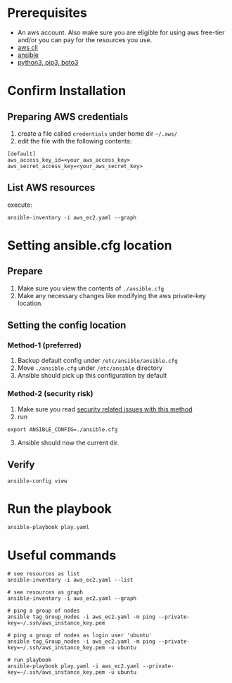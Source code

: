 # Prerequisites
- An aws account. Also make sure you are eligible for using aws free-tier and/or you can pay for the resources you use.
- [aws cli](https://aws.amazon.com/cli/)
- [ansible](https://docs.ansible.com/ansible/latest/installation_guide/intro_installation.html)
- [python3, pip3, boto3](https://stackoverflow.com/a/59073019)

# Confirm Installation

## Preparing AWS credentials

1. create a file called `credentials` under home dir `~/.aws/`
2. edit the file with the following contents:
```
[default]
aws_access_key_id=<your_aws_access_key>
aws_secret_access_key=<your_aws_secret_key>
```

## List AWS resources
execute: 
```
ansible-inventory -i aws_ec2.yaml --graph
```

# Setting ansible.cfg location

## Prepare
1. Make sure you view the contents of `./ansible.cfg`
2. Make any necessary changes like modifying the aws private-key location.

## Setting the config location

### Method-1 (preferred)
1. Backup default config under `/etc/ansible/ansible.cfg`
2. Move `./ansible.cfg` under `/etc/ansible` directory
3. Ansible should pick up this configuration by default

### Method-2 (security risk)
1. Make sure you read [security related issues with this method](https://docs.ansible.com/ansible/devel/reference_appendices/config.html#cfg-in-world-writable-dir)
2. run 
```
export ANSIBLE_CONFIG=./ansible.cfg
```
3. Ansible should now the current dir.

## Verify
```
ansible-config view
```

# Run the playbook
```
ansible-playbook play.yaml
```

# Useful commands
```
# see resources as list
ansible-inventory -i aws_ec2.yaml --list

# see resources as graph
ansible-inventory -i aws_ec2.yaml --graph

# ping a group of nodes
ansible tag_Group_nodes -i aws_ec2.yaml -m ping --private-key=~/.ssh/aws_instance_key.pem

# ping a group of nodes as login user 'ubuntu'
ansible tag_Group_nodes -i aws_ec2.yaml -m ping --private-key=~/.ssh/aws_instance_key.pem -u ubuntu

# run playbook
ansible-playbook play.yaml -i aws_ec2.yaml --private-key=~/.ssh/aws_instance_key.pem -u ubuntu
```
